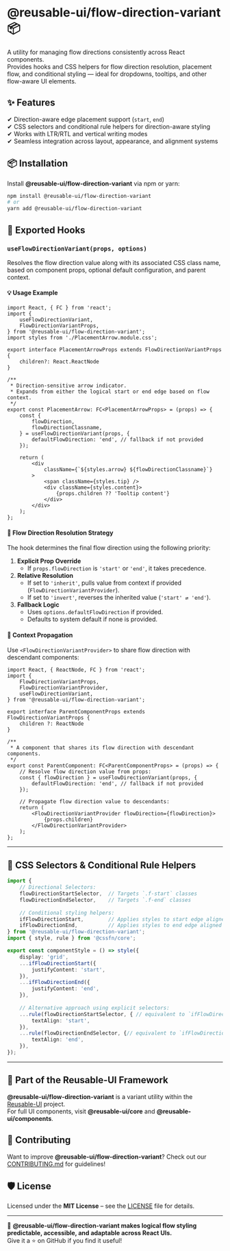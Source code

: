 # @reusable-ui/flow-direction-variant 📦  

A utility for managing flow directions consistently across React components.  
Provides hooks and CSS helpers for flow direction resolution, placement flow, and conditional styling — ideal for dropdowns, tooltips, and other flow-aware UI elements.

## ✨ Features
✔ Direction-aware edge placement support (`start`, `end`)  
✔ CSS selectors and conditional rule helpers for direction-aware styling  
✔ Works with LTR/RTL and vertical writing modes  
✔ Seamless integration across layout, appearance, and alignment systems

## 📦 Installation
Install **@reusable-ui/flow-direction-variant** via npm or yarn:

```sh
npm install @reusable-ui/flow-direction-variant
# or
yarn add @reusable-ui/flow-direction-variant
```

## 🧩 Exported Hooks

### `useFlowDirectionVariant(props, options)`

Resolves the flow direction value along with its associated CSS class name, based on component props, optional default configuration, and parent context.

#### 💡 Usage Example

```tsx
import React, { FC } from 'react';
import {
    useFlowDirectionVariant,
    FlowDirectionVariantProps,
} from '@reusable-ui/flow-direction-variant';
import styles from './PlacementArrow.module.css';

export interface PlacementArrowProps extends FlowDirectionVariantProps {
    children?: React.ReactNode
}

/**
 * Direction-sensitive arrow indicator.
 * Expands from either the logical start or end edge based on flow context.
 */
export const PlacementArrow: FC<PlacementArrowProps> = (props) => {
    const {
        flowDirection,
        flowDirectionClassname,
    } = useFlowDirectionVariant(props, {
        defaultFlowDirection: 'end', // fallback if not provided
    });
    
    return (
        <div
            className={`${styles.arrow} ${flowDirectionClassname}`}
        >
            <span className={styles.tip} />
            <div className={styles.content}>
                {props.children ?? 'Tooltip content'}
            </div>
        </div>
    );
};
```

#### 🧠 Flow Direction Resolution Strategy

The hook determines the final flow direction using the following priority:
1. **Explicit Prop Override**  
   - If `props.flowDirection` is `'start'` or `'end'`, it takes precedence.
2. **Relative Resolution**  
   - If set to `'inherit'`, pulls value from context if provided (`FlowDirectionVariantProvider`).
   - If set to `'invert'`, reverses the inherited value (`'start' ⇄ 'end'`).
3. **Fallback Logic**  
   - Uses `options.defaultFlowDirection` if provided.
   - Defaults to system default if none is provided.

#### 🧬 Context Propagation

Use `<FlowDirectionVariantProvider>` to share flow direction with descendant components:

```tsx
import React, { ReactNode, FC } from 'react';
import {
    FlowDirectionVariantProps,
    FlowDirectionVariantProvider,
    useFlowDirectionVariant,
} from '@reusable-ui/flow-direction-variant';

export interface ParentComponentProps extends FlowDirectionVariantProps {
    children ?: ReactNode
}

/**
 * A component that shares its flow direction with descendant components.
 */
export const ParentComponent: FC<ParentComponentProps> = (props) => {
    // Resolve flow direction value from props:
    const { flowDirection } = useFlowDirectionVariant(props, {
        defaultFlowDirection: 'end', // fallback if not provided
    });
    
    // Propagate flow direction value to descendants:
    return (
        <FlowDirectionVariantProvider flowDirection={flowDirection}>
            {props.children}
        </FlowDirectionVariantProvider>
    );
};
```

---

## 🎨 CSS Selectors & Conditional Rule Helpers

```ts
import {
    // Directional Selectors:
    flowDirectionStartSelector,  // Targets `.f-start` classes
    flowDirectionEndSelector,    // Targets `.f-end` classes
    
    // Conditional styling helpers:
    ifFlowDirectionStart,        // Applies styles to start edge aligned elements
    ifFlowDirectionEnd,          // Applies styles to end edge aligned elements
} from '@reusable-ui/flow-direction-variant';
import { style, rule } from '@cssfn/core';

export const componentStyle = () => style({
    display: 'grid',
    ...ifFlowDirectionStart({
        justifyContent: 'start',
    }),
    ...ifFlowDirectionEnd({
        justifyContent: 'end',
    }),
    
    // Alternative approach using explicit selectors:
    ...rule(flowDirectionStartSelector, { // equivalent to `ifFlowDirectionStart`
        textAlign: 'start',
    }),
    ...rule(flowDirectionEndSelector, {// equivalent to `ifFlowDirectionEnd`
        textAlign: 'end',
    }),
});
```

---

## 📖 Part of the Reusable-UI Framework  
**@reusable-ui/flow-direction-variant** is a variant utility within the [Reusable-UI](https://github.com/reusable-ui/reusable-ui-monorepo) project.  
For full UI components, visit **@reusable-ui/core** and **@reusable-ui/components**.

## 🤝 Contributing  
Want to improve **@reusable-ui/flow-direction-variant**? Check out our [CONTRIBUTING.md](./CONTRIBUTING.md) for guidelines!  

## 🛡️ License  
Licensed under the **MIT License** – see the [LICENSE](./LICENSE) file for details.  

---

🚀 **@reusable-ui/flow-direction-variant makes logical flow styling predictable, accessible, and adaptable across React UIs.**  
Give it a ⭐ on GitHub if you find it useful!  
